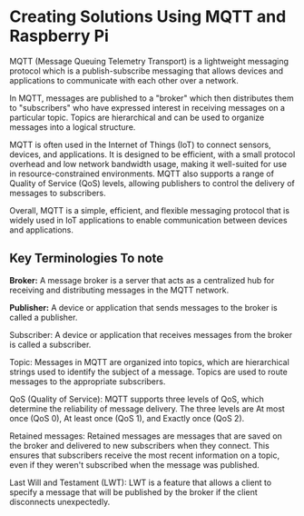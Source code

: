 # Creating Solutions Using MQTT and Raspberry Pi

MQTT (Message Queuing Telemetry Transport) is a lightweight messaging protocol which is a publish-subscribe messaging that allows devices and applications to communicate with each other over a network.

In MQTT, messages are published to a "broker" which then distributes them to "subscribers" who have expressed interest in receiving messages on a particular topic. Topics are hierarchical and can be used to organize messages into a logical structure.

MQTT is often used in the Internet of Things (IoT) to connect sensors, devices, and applications. It is designed to be efficient, with a small protocol overhead and low network bandwidth usage, making it well-suited for use in resource-constrained environments. MQTT also supports a range of Quality of Service (QoS) levels, allowing publishers to control the delivery of messages to subscribers.

Overall, MQTT is a simple, efficient, and flexible messaging protocol that is widely used in IoT applications to enable communication between devices and applications.

## Key Terminologies To note

**Broker:** A message broker is a server that acts as a centralized hub for receiving and distributing messages in the MQTT network.

**Publisher:** A device or application that sends messages to the broker is called a publisher.

Subscriber: A device or application that receives messages from the broker is called a subscriber.

Topic: Messages in MQTT are organized into topics, which are hierarchical strings used to identify the subject of a message. Topics are used to route messages to the appropriate subscribers.

QoS (Quality of Service): MQTT supports three levels of QoS, which determine the reliability of message delivery. The three levels are At most once (QoS 0), At least once (QoS 1), and Exactly once (QoS 2).

Retained messages: Retained messages are messages that are saved on the broker and delivered to new subscribers when they connect. This ensures that subscribers receive the most recent information on a topic, even if they weren't subscribed when the message was published.

Last Will and Testament (LWT): LWT is a feature that allows a client to specify a message that will be published by the broker if the client disconnects unexpectedly.